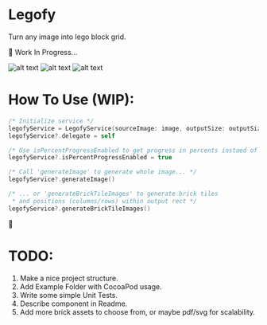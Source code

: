 # Legofy
Turn any image into lego block grid.

:construction: Work In Progress...

![alt text](https://github.com/oleh-zayats/Legofy/blob/master/Resources/00-original.jpg)
![alt text](https://github.com/oleh-zayats/Legofy/blob/master/Resources/01-render.png)
![alt text](https://github.com/oleh-zayats/Legofy/blob/master/Resources/02-render.png)

# How To Use (WIP):
```swift
/* Initialize service */
legofyService = LegofyService(sourceImage: image, outputSize: outputSize, brickSize: 15.0)
legofyService?.delegate = self

/* Use isPercentProgressEnabled to get progress in percents instaed of default Float value */
legofyService?.isPercentProgressEnabled = true

/* Call 'generateImage' to generate whole image... */
legofyService?.generateImage()

/* ... or 'generateBrickTileImages' to generate brick tiles 
 * and positions (columns/rows) within output rect */
legofyService?.generateBrickTileImages() 
```

:wrench:
# TODO:
1. Make a nice project structure.
2. Add Example Folder with CocoaPod usage.
3. Write some simple Unit Tests.
4. Describe component in Readme.
5. Add more brick assets to choose from, or maybe pdf/svg for scalability.
